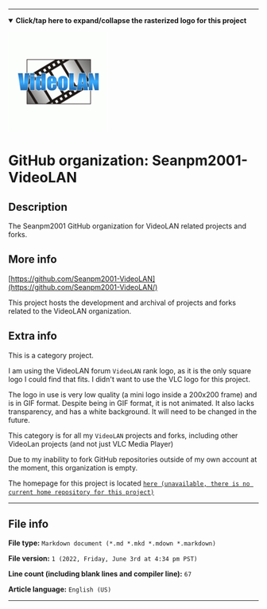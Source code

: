 
***

<!--

<details><summary><b lang="en">Click/tap here to expand/collapse the vectorized logo for this project</b></summary>

![VideoLAN logo 2011.svg failed to load. The file may be missing or corrupt. Check the file path for errors first.](/AdditionalInfo/2/Seanpm2001-VideoLAN/VideoLAN%20logo%202011.svg)

</details>

!-->

<details open><summary><b lang="en">Click/tap here to expand/collapse the rasterized logo for this project</b></summary>

![145139-videolan-player-vlc-logo-4033049572.gif failed to load. The file may be missing or corrupt. Check the file path for errors first.](/AdditionalInfo/2/Seanpm2001-VideoLAN/145139-videolan-player-vlc-logo-4033049572.gif)

</details>

# GitHub organization: Seanpm2001-VideoLAN

## Description

The Seanpm2001 GitHub organization for VideoLAN related projects and forks. 

## More info

[https://github.com/Seanpm2001-VideoLAN](https://github.com/Seanpm2001-VideoLAN/)

This project hosts the development and archival of projects and forks related to the VideoLAN organization.

## Extra info

This is a category project.

I am using the VideoLAN forum `VideoLAN` rank logo, as it is the only square logo I could find that fits. I didn't want to use the VLC logo for this project.

The logo in use is very low quality (a mini logo inside a 200x200 frame) and is in GIF format. Despite being in GIF format, it is not animated. It also lacks transparency, and has a white background. It will need to be changed in the future.

This category is for all my `VideoLAN` projects and forks, including other VideoLan projects (and not just VLC Media Player)

<!--
As of 2022, May 27th, I don't have any projects that use for this organization yet.
!-->

Due to my inability to fork GitHub repositories outside of my own account at the moment, this organization is empty.

The homepage for this project is located [`here (unavailable, there is no current home repository for this project)`](https://www.example.com)

<!--
There is no current home repository for this project.
!-->

***

## File info

**File type:** `Markdown document (*.md *.mkd *.mdown *.markdown)`

**File version:** `1 (2022, Friday, June 3rd at 4:34 pm PST)`

**Line count (including blank lines and compiler line):** `67`

**Article language:** `English (US)`

***
